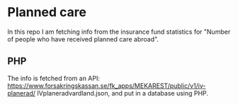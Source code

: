 # Planned care
In this repo I am fetching info from the insurance fund
statistics for "Number of people who have received planned care abroad".

## PHP
The info is fetched from an API: https://www.forsakringskassan.se/fk_apps/MEKAREST/public/v1/iv-planerad/
IVplaneradvardland.json, and put in a database using PHP.
